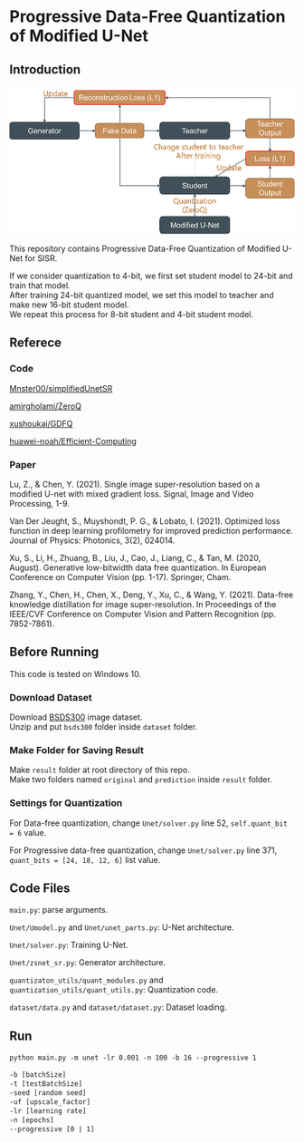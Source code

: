 # Progressive Data-Free Quantization of Modified U-Net

## Introduction
![Flow chart](fig.gif)

This repository contains Progressive Data-Free Quantization of Modified U-Net for SISR.

If we consider quantization to 4-bit, we first set student model to 24-bit and train that model.   
After training 24-bit quantized model, we set this model to teacher and make new 16-bit student model.     
We repeat this process for 8-bit student and 4-bit student model. 

## Referece
### Code

[Mnster00/simplifiedUnetSR](https://github.com/Mnster00/simplifiedUnetSR)

[amirgholami/ZeroQ](https://github.com/amirgholami/ZeroQ)

[xushoukai/GDFQ](https://github.com/xushoukai/GDFQ)    

[huawei-noah/Efficient-Computing](https://github.com/huawei-noah/Efficient-Computing/tree/master/Data-Efficient-Model-Compression/DFSR)

### Paper

Lu, Z., & Chen, Y. (2021). Single image super-resolution based on a modified U-net with mixed gradient loss. Signal, Image and Video Processing, 1-9.   

Van Der Jeught, S., Muyshondt, P. G., & Lobato, I. (2021). Optimized loss function in deep learning profilometry for improved prediction performance. Journal of Physics: Photonics, 3(2), 024014.   

Xu, S., Li, H., Zhuang, B., Liu, J., Cao, J., Liang, C., & Tan, M. (2020, August). Generative low-bitwidth data free quantization. In European Conference on Computer Vision (pp. 1-17). Springer, Cham.   

Zhang, Y., Chen, H., Chen, X., Deng, Y., Xu, C., & Wang, Y. (2021). Data-free knowledge distillation for image super-resolution. In Proceedings of the IEEE/CVF Conference on Computer Vision and Pattern Recognition (pp. 7852-7861).

## Before Running
This code is tested on Windows 10.

### Download Dataset
Download [BSDS300](https://www2.eecs.berkeley.edu/Research/Projects/CS/vision/bsds/) image dataset.    
Unzip and put `bsds300` folder inside `dataset` folder.

### Make Folder for Saving Result
Make `result` folder at root directory of this repo.    
Make two folders named `original` and `prediction` inside `result` folder.     

### Settings for Quantization
For Data-free quantization, change `Unet/solver.py` line 52, `self.quant_bit = 6` value.    

For Progressive data-free quantization, change `Unet/solver.py` line 371, `quant_bits = [24, 18, 12, 6]` list value.

## Code Files
`main.py`: parse arguments.

`Unet/Umodel.py` and `Unet/unet_parts.py`: U-Net architecture.

`Unet/solver.py`: Training U-Net.

`Unet/zsnet_sr.py`: Generator architecture.

`quantizaton_utils/quant_modules.py` and `quantization_utils/quant_utils.py`: Quantization code.

`dataset/data.py` and `dataset/dataset.py`: Dataset loading.

## Run
```
python main.py -m unet -lr 0.001 -n 100 -b 16 --progressive 1
```

```
-b [batchSize]	
-t [testBatchSize]	
-seed [random seed]	
-uf [upscale_factor]	
-lr [learning rate]	
-n [epochs]
--progressive [0 | 1]
```